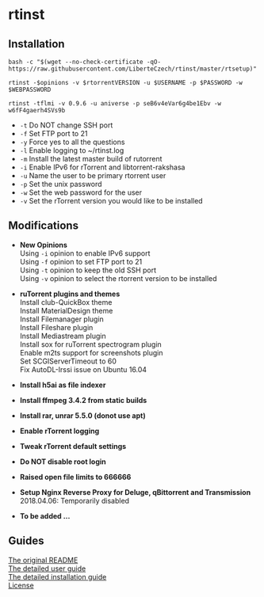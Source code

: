 # rtinst



## Installation

```
bash -c "$(wget --no-check-certificate -qO- https://raw.githubusercontent.com/LiberteCzech/rtinst/master/rtsetup)"
```
```
rtinst -$opinions -v $rtorrentVERSION -u $USERNAME -p $PASSWORD -w $WEBPASSWORD 
```
```
rtinst -tflmi -v 0.9.6 -u aniverse -p seB6v4eVar6g4be1Ebv -w w6fF4gaerh4SVs9b  
```

- `-t` Do NOT change SSH port  
- `-f` Set FTP port to 21  
- `-y` Force yes to all the questions  
- `-l` Enable logging to ~/rtinst.log  
- `-m` Install the latest master build of rutorrent  
- `-i` Enable IPv6 for rTorrent and libtorrent-rakshasa  
- `-u` Name the user to be primary rtorrent user  
- `-p` Set the unix password  
- `-w` Set the web password for the user  
- `-v` Set the rTorrent version you would like to be installed  





## Modifications

- **New Opinions**  
Using `-i` opinion to enable IPv6 support  
Using `-f` opinion to set FTP port to 21  
Using `-t` opinion to keep the old SSH port  
Using `-v` opinion to select the rtorrent version to be installed  

- **ruTorrent plugins and themes**  
Install club-QuickBox theme  
Install MaterialDesign theme  
Install Filemanager plugin  
Install Fileshare plugin  
Install Mediastream plugin  
Install sox for ruTorrent spectrogram plugin  
Enable m2ts support for screenshots plugin  
Set SCGIServerTimeout to 60  
Fix AutoDL-Irssi issue on Ubuntu 16.04  

- **Install h5ai as file indexer**  
- **Install ffmpeg 3.4.2 from static builds**  
- **Install rar, unrar 5.5.0 (donot use apt)**  
- **Enable rTorrent logging**  
- **Tweak rTorrent default settings**  
- **Do NOT disable root login**  
- **Raised open file limits to 666666**  

- **Setup Nginx Reverse Proxy for Deluge, qBittorrent and Transmission**  
2018.04.06: Temporarily disabled  

- **To be added ...**  




## Guides

[The original README](https://github.com/arakasi72/rtinst/blob/master/README.md)  
[The detailed user guide](https://github.com/arakasi72/rtinst/wiki/Guide)  
[The detailed installation guide](https://github.com/arakasi72/rtinst/wiki/Installing-rtinst)  
[License](https://github.com/arakasi72/rtinst/blob/master/LICENSE)  
